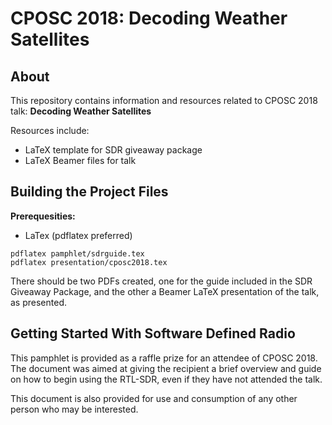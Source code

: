 # CPOSC 2018: Decoding Weather Satellites

## About

This repository contains information and resources related to
CPOSC 2018 talk: **Decoding Weather Satellites**

Resources include:
- LaTeX template for SDR giveaway package
- LaTeX Beamer files for talk

## Building the Project Files

**Prerequesities:**
- LaTex (pdflatex preferred)

```
pdflatex pamphlet/sdrguide.tex
pdflatex presentation/cposc2018.tex
```

There should be two PDFs created, one
for the guide included in the SDR Giveaway
Package, and the other a Beamer LaTeX presentation
of the talk, as presented.

## Getting Started With Software Defined Radio
This pamphlet is provided as a raffle prize for an attendee
of CPOSC 2018.
The document was aimed at giving the recipient a brief
overview and guide on how to begin using the RTL-SDR,
even if they have not attended the talk.

This document is also provided for use and consumption
of any other person who may be interested.
